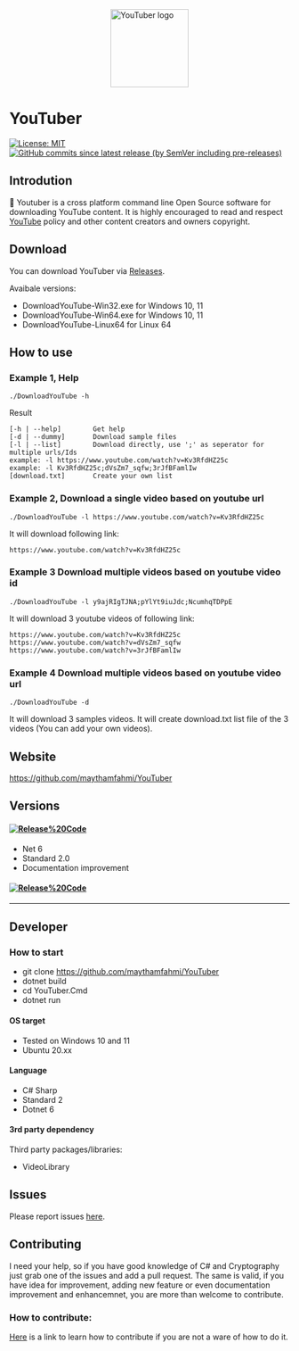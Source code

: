 <a href="https://github.com/maythamfahmi/wet-extractor/blob/master/LICENSE">
<img 
    style="display: block; margin-left: auto; margin-right: auto; height: 140px; width: 140px;"
    src="https://github.com/maythamfahmi/YouTuber/blob/master/logo.png" 
    alt="YouTuber logo">
</img>
</a>

# YouTuber

[![License: MIT](https://img.shields.io/badge/License-MIT-green.svg)](https://github.com/maythamfahmi/YouTuber/blob/master/LICENSE)
[![GitHub commits since latest release (by SemVer including pre-releases)](https://img.shields.io/github/commits-since/maythamfahmi/youtuber/v2.0.0.0?include_prereleases)](https://github.com/maythamfahmi/YouTuber/releases/tag/v2.0.0.0)


## Introdution
:rocket: Youtuber is a cross platform command line Open Source software for downloading YouTube content. 
It is highly encouraged to read and respect [YouTube][1] policy and other content creators and owners copyright.

## Download

You can download YouTuber via [Releases](https://github.com/maythamfahmi/YouTuber/releases).

Avaibale versions:
- DownloadYouTube-Win32.exe for Windows 10, 11
- DownloadYouTube-Win64.exe for Windows 10, 11
- DownloadYouTube-Linux64 for Linux 64

## How to use

### Example 1, Help
```./DownloadYouTube -h```

Result

```
[-h | --help]        Get help
[-d | --dummy]       Download sample files
[-l | --list]        Download directly, use ';' as seperator for multiple urls/Ids
example: -l https://www.youtube.com/watch?v=Kv3RfdHZ25c
example: -l Kv3RfdHZ25c;dVsZm7_sqfw;3rJfBFamlIw
[download.txt]       Create your own list
```

### Example 2, Download a single video based on youtube url
```./DownloadYouTube -l https://www.youtube.com/watch?v=Kv3RfdHZ25c```

It will download following link:

```
https://www.youtube.com/watch?v=Kv3RfdHZ25c
```

### Example 3 Download multiple videos based on youtube video id
```./DownloadYouTube -l y9ajRIgTJNA;pYlYt9iuJdc;NcumhqTDPpE```

It will download 3 youtube videos of following link:

```
https://www.youtube.com/watch?v=Kv3RfdHZ25c
https://www.youtube.com/watch?v=dVsZm7_sqfw
https://www.youtube.com/watch?v=3rJfBFamlIw
```

### Example 4 Download multiple videos based on youtube video url
```./DownloadYouTube -d```

It will download 3 samples videos. It will create download.txt list file of the 3 videos (You can add your own videos).

## Website

https://github.com/maythamfahmi/YouTuber

## Versions

#### [![Release%20Code](https://img.shields.io/badge/release%20code-v2.0.0.0-blue?style=social)](https://github.com/maythamfahmi/YouTuber/releases/tag/v2.0.0.0)
- Net 6
- Standard 2.0
- Documentation improvement

#### [![Release%20Code](https://img.shields.io/badge/release%20code-1.0.1-blue?style=social)](https://github.com/maythamfahmi/YouTuber/releases/tag/1.0.1)

<be />
<be />
<hr />
<be />
<be />

## Developer

### How to start
- git clone https://github.com/maythamfahmi/YouTuber
- dotnet build
- cd YouTuber.Cmd
- dotnet run

#### OS target
- Tested on Windows 10 and 11
- Ubuntu 20.xx
#### Language
- C# Sharp
- Standard 2
- Dotnet 6
#### 3rd party dependency
Third party packages/libraries:
- VideoLibrary

## Issues

Please report issues [here](https://github.com/maythamfahmi/YouTuber/issues).

## Contributing

I need your help, so if you have good knowledge of C# and Cryptography just grab one of the issues and add a pull request.
The same is valid, if you have idea for improvement, adding new feature or even documentation improvement and enhancemnet, you are more than welcome to contribute.

### How to contribute:

[Here](https://www.dataschool.io/how-to-contribute-on-github/) is a link to learn how to contribute if you are not a ware of how to do it.


[1]: http://youtube.com

